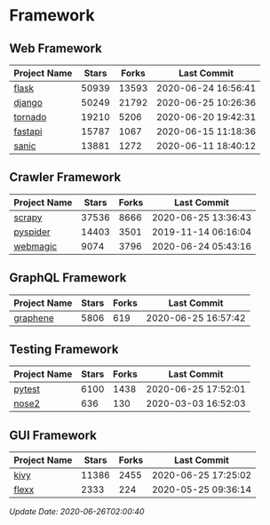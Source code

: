 # Framework

## Web Framework

| Project Name | Stars | Forks | Last Commit |
| ------------ | ----- | ----- | ----------- |
| [flask](https://github.com/pallets/flask) | 50939 | 13593 | 2020-06-24 16:56:41 |
| [django](https://github.com/django/django) | 50249 | 21792 | 2020-06-25 10:26:36 |
| [tornado](https://github.com/tornadoweb/tornado) | 19210 | 5206 | 2020-06-20 19:42:31 |
| [fastapi](https://github.com/tiangolo/fastapi) | 15787 | 1067 | 2020-06-15 11:18:36 |
| [sanic](https://github.com/huge-success/sanic) | 13881 | 1272 | 2020-06-11 18:40:12 |

## Crawler Framework

| Project Name | Stars | Forks | Last Commit |
| ------------ | ----- | ----- | ----------- |
| [scrapy](https://github.com/scrapy/scrapy) | 37536 | 8666 | 2020-06-25 13:36:43 |
| [pyspider](https://github.com/binux/pyspider) | 14403 | 3501 | 2019-11-14 06:16:04 |
| [webmagic](https://github.com/code4craft/webmagic) | 9074 | 3796 | 2020-06-24 05:43:16 |

## GraphQL Framework

| Project Name | Stars | Forks | Last Commit |
| ------------ | ----- | ----- | ----------- |
| [graphene](https://github.com/graphql-python/graphene) | 5806 | 619 | 2020-06-25 16:57:42 |

## Testing Framework

| Project Name | Stars | Forks | Last Commit |
| ------------ | ----- | ----- | ----------- |
| [pytest](https://github.com/pytest-dev/pytest) | 6100 | 1438 | 2020-06-25 17:52:01 |
| [nose2](https://github.com/nose-devs/nose2) | 636 | 130 | 2020-03-03 16:52:03 |

## GUI Framework

| Project Name | Stars | Forks | Last Commit |
| ------------ | ----- | ----- | ----------- |
| [kivy](https://github.com/kivy/kivy) | 11386 | 2455 | 2020-06-25 17:25:02 |
| [flexx](https://github.com/flexxui/flexx) | 2333 | 224 | 2020-05-25 09:36:14 |

*Update Date: 2020-06-26T02:00:40*